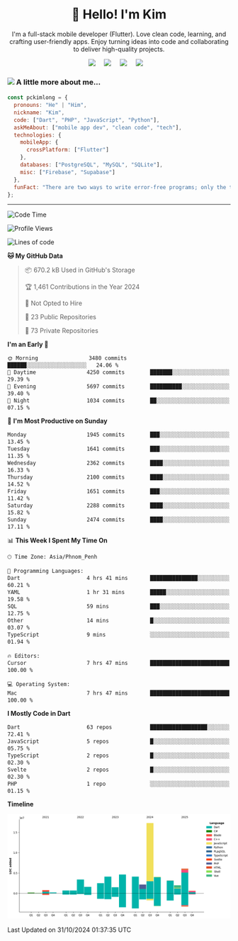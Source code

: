 <h1 align="center">👋 Hello! I'm Kim</h1>

<p align="center">
   I'm a full-stack mobile developer (Flutter). Love clean code, learning, and crafting user-friendly apps. Enjoy turning ideas into code and collaborating to deliver high-quality projects.
</p>

<p align="center">
  <a href="mailto:pochkimlong88@gmail.com"><img src="https://img.shields.io/badge/gmail-%23D14836.svg?&style=for-the-badge&logo=gmail&logoColor=white" /></a>&nbsp;&nbsp;&nbsp;&nbsp;
  <a href="https://t.me/pochkimlong/"><img src="https://img.shields.io/badge/telegram-%230077B5.svg?&style=for-the-badge&logo=telegram&logoColor=white" /></a>&nbsp;&nbsp;&nbsp;&nbsp;
  <a href="https://www.youtube.com/@PochKimlong/"><img src="https://img.shields.io/badge/youtube-%23dc2743.svg?&style=for-the-badge&logo=youtube&logoColor=white" /></a>&nbsp;&nbsp;&nbsp;&nbsp;
  <a href="https://www.tiktok.com/@pckimlong/"><img src="https://img.shields.io/badge/tiktok-%23000000.svg?&style=for-the-badge&logo=tiktok&logoColor=white" /></a>&nbsp;&nbsp;&nbsp;&nbsp;
</p>

### <img src="https://media.giphy.com/media/VgCDAzcKvsR6OM0uWg/giphy.gif" width="50"> A little more about me...  

```javascript
const pckimlong = {
  pronouns: "He" | "Him",
  nickname: "Kim",
  code: ["Dart", "PHP", "JavaScript", "Python"],
  askMeAbout: ["mobile app dev", "clean code", "tech"],
  technologies: {
    mobileApp: {
      crossPlatform: ["Flutter"]
    },
    databases: ["PostgreSQL", "MySQL", "SQLite"],
    misc: ["Firebase", "Supabase"]
  },
  funFact: "There are two ways to write error-free programs; only the third one works."
};
```
---

<!--START_SECTION:waka-->
![Code Time](http://img.shields.io/badge/Code%20Time-616%20hrs%201%20min-blue)

![Profile Views](http://img.shields.io/badge/Profile%20Views-0-blue)

![Lines of code](https://img.shields.io/badge/From%20Hello%20World%20I%27ve%20Written-26.5%20million%20lines%20of%20code-blue)

**🐱 My GitHub Data** 

> 📦 670.2 kB Used in GitHub's Storage 
 > 
> 🏆 1,461 Contributions in the Year 2024
 > 
> 🚫 Not Opted to Hire
 > 
> 📜 23 Public Repositories 
 > 
> 🔑 73 Private Repositories 
 > 
**I'm an Early 🐤** 

```text
🌞 Morning                3480 commits        ██████░░░░░░░░░░░░░░░░░░░   24.06 % 
🌆 Daytime                4250 commits        ███████░░░░░░░░░░░░░░░░░░   29.39 % 
🌃 Evening                5697 commits        ██████████░░░░░░░░░░░░░░░   39.40 % 
🌙 Night                  1034 commits        ██░░░░░░░░░░░░░░░░░░░░░░░   07.15 % 
```
📅 **I'm Most Productive on Sunday** 

```text
Monday                   1945 commits        ███░░░░░░░░░░░░░░░░░░░░░░   13.45 % 
Tuesday                  1641 commits        ███░░░░░░░░░░░░░░░░░░░░░░   11.35 % 
Wednesday                2362 commits        ████░░░░░░░░░░░░░░░░░░░░░   16.33 % 
Thursday                 2100 commits        ████░░░░░░░░░░░░░░░░░░░░░   14.52 % 
Friday                   1651 commits        ███░░░░░░░░░░░░░░░░░░░░░░   11.42 % 
Saturday                 2288 commits        ████░░░░░░░░░░░░░░░░░░░░░   15.82 % 
Sunday                   2474 commits        ████░░░░░░░░░░░░░░░░░░░░░   17.11 % 
```


📊 **This Week I Spent My Time On** 

```text
🕑︎ Time Zone: Asia/Phnom_Penh

💬 Programming Languages: 
Dart                     4 hrs 41 mins       ███████████████░░░░░░░░░░   60.21 % 
YAML                     1 hr 31 mins        █████░░░░░░░░░░░░░░░░░░░░   19.58 % 
SQL                      59 mins             ███░░░░░░░░░░░░░░░░░░░░░░   12.75 % 
Other                    14 mins             █░░░░░░░░░░░░░░░░░░░░░░░░   03.07 % 
TypeScript               9 mins              ░░░░░░░░░░░░░░░░░░░░░░░░░   01.94 % 

🔥 Editors: 
Cursor                   7 hrs 47 mins       █████████████████████████   100.00 % 

💻 Operating System: 
Mac                      7 hrs 47 mins       █████████████████████████   100.00 % 
```

**I Mostly Code in Dart** 

```text
Dart                     63 repos            ██████████████████░░░░░░░   72.41 % 
JavaScript               5 repos             █░░░░░░░░░░░░░░░░░░░░░░░░   05.75 % 
TypeScript               2 repos             █░░░░░░░░░░░░░░░░░░░░░░░░   02.30 % 
Svelte                   2 repos             █░░░░░░░░░░░░░░░░░░░░░░░░   02.30 % 
PHP                      1 repo              ░░░░░░░░░░░░░░░░░░░░░░░░░   01.15 % 
```



**Timeline**

![Lines of Code chart](https://raw.githubusercontent.com/pckimlong/pckimlong/main/assets/bar_graph.png)


 Last Updated on 31/10/2024 01:37:35 UTC
<!--END_SECTION:waka-->

<!---
PochKimlong/PochKimlong is a ✨ special ✨ repository because its `README.md` (this file) appears on your GitHub profile.
You can click the Preview link to take a look at your changes.
--->
